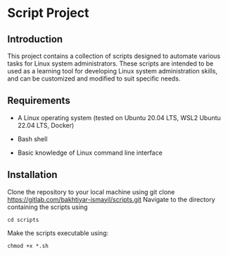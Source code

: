 # Script Project
## Introduction

This project contains a collection of scripts designed to automate various tasks for Linux system administrators. These scripts are intended to be used as a learning tool for developing Linux system administration skills, and can be customized and modified to suit specific needs.

## Requirements

* A Linux operating system (tested on Ubuntu 20.04 LTS, WSL2 Ubuntu 22.04 LTS, Docker)

* Bash shell

* Basic knowledge of Linux command line interface

## Installation
Clone the repository to your local machine using git clone https://gitlab.com/bakhtiyar-ismayil/scripts.git
Navigate to the directory containing the scripts using

```
cd scripts
```

Make the scripts executable using:

```
chmod +x *.sh
```
